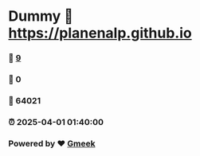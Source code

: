 # Dummy :link: https://planenalp.github.io 
### :page_facing_up: [9](https://planenalp.github.io/tag.html) 
### :speech_balloon: 0 
### :hibiscus: 64021 
### :alarm_clock: 2025-04-01 01:40:00 
### Powered by :heart: [Gmeek](https://github.com/Meekdai/Gmeek)
